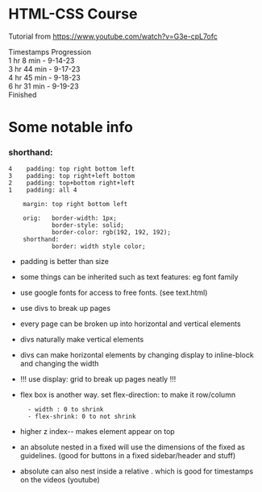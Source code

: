 # HTML-CSS Course 
Tutorial from https://www.youtube.com/watch?v=G3e-cpL7ofc 

Timestamps Progression\
1 hr 8 min  - 9-14-23\
3 hr 44 min - 9-17-23\
4 hr 45 min - 9-18-23\
6 hr 31 min - 9-19-23 \
Finished 

# Some notable info

### shorthand: 
    4    padding: top right bottom left
    3    padding: top right+left bottom
    2    padding: top+bottom right+left
    1    padding: all 4

        margin: top right bottom left

        orig:   border-width: 1px;
                border-style: solid;
                border-color: rgb(192, 192, 192);
        shorthand:
                border: width style color;

- padding is better than size 

- some things can be inherited such as text features: eg font family

- use google fonts for access to free fonts. (see text.html)

- use divs to break up pages
- every page can be broken up into horizontal and vertical elements

- divs naturally make vertical elements

- divs can make horizontal elements by changing display to inline-block
        and changing the width 


- !!! use display: grid to break up pages neatly !!!

- flex box is another way.
        set flex-direction: to make it row/column 

        - width : 0 to shrink
        - flex-shrink: 0 to not shrink



- higher z index--  makes element appear on top 


- an absolute nested in a fixed will use the dimensions of the fixed as guidelines. (good for buttons in a fixed sidebar/header and stuff)
- absolute can also nest inside a relative . which is good for timestamps on the videos (youtube)


